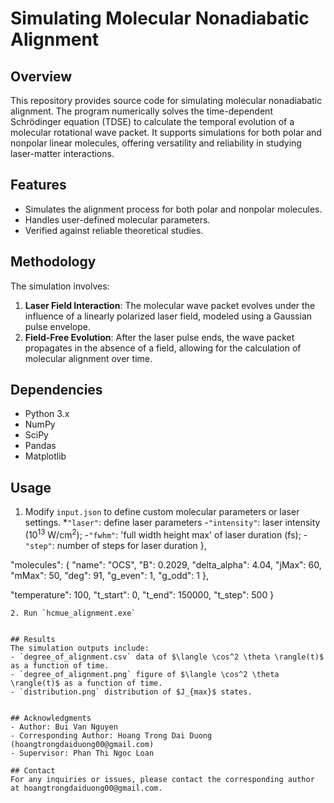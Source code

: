 # Simulating Molecular Nonadiabatic Alignment

## Overview
This repository provides source code for simulating molecular nonadiabatic alignment. The program numerically solves the time-dependent Schrödinger equation (TDSE) to calculate the temporal evolution of a molecular rotational wave packet. It supports simulations for both polar and nonpolar linear molecules, offering versatility and reliability in studying laser-matter interactions.

## Features
- Simulates the alignment process for both polar and nonpolar molecules.
- Handles user-defined molecular parameters.
- Verified against reliable theoretical studies.

## Methodology
The simulation involves:
1. **Laser Field Interaction**: The molecular wave packet evolves under the influence of a linearly polarized laser field, modeled using a Gaussian pulse envelope.
2. **Field-Free Evolution**: After the laser pulse ends, the wave packet propagates in the absence of a field, allowing for the calculation of molecular alignment over time.

## Dependencies
- Python 3.x
- NumPy
- SciPy
- Pandas
- Matplotlib


## Usage
1. Modify `input.json` to define custom molecular parameters or laser settings.
  *`"laser"`: define laser parameters
    -`"intensity"`: laser intensity ($10^{13}$ W/cm$^2$);
    -`"fwhm"`: 'full width height max' of laser duration (fs);
    -`"step"`: number of steps for laser duration
  },

  "molecules": {
    "name": "OCS",
    "B": 0.2029,
    "delta_alpha": 4.04,
    "jMax": 60,
    "mMax": 50,
    "deg": 91,
    "g_even": 1,
    "g_odd": 1
  },

  "temperature": 100,
  "t_start": 0,
  "t_end": 150000,
  "t_step": 500
}
```   
2. Run `hcmue_alignment.exe`


## Results
The simulation outputs include:
- `degree_of_alignment.csv` data of $\langle \cos^2 \theta \rangle(t)$ as a function of time.
- `degree_of_alignment.png` figure of $\langle \cos^2 \theta \rangle(t)$ as a function of time.
- `distribution.png` distribution of $J_{max}$ states.


## Acknowledgments
- Author: Bui Van Nguyen
- Corresponding Author: Hoang Trong Dai Duong (hoangtrongdaiduong00@gmail.com)
- Supervisor: Phan Thi Ngoc Loan

## Contact
For any inquiries or issues, please contact the corresponding author at hoangtrongdaiduong00@gmail.com.

